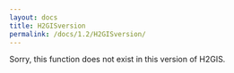 ```yaml
---
layout: docs
title: H2GISversion
permalink: /docs/1.2/H2GISversion/
---
```


Sorry, this function does not exist in this version of H2GIS.
